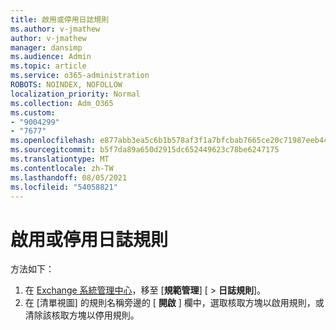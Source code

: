 ```yaml
---
title: 啟用或停用日誌規則
ms.author: v-jmathew
author: v-jmathew
manager: dansimp
ms.audience: Admin
ms.topic: article
ms.service: o365-administration
ROBOTS: NOINDEX, NOFOLLOW
localization_priority: Normal
ms.collection: Adm_O365
ms.custom:
- "9004299"
- "7677"
ms.openlocfilehash: e877abb3ea5c6b1b578af3f1a7bfcbab7665ce20c71987eeb44d2c7e3a1b2c16
ms.sourcegitcommit: b5f7da89a650d2915dc652449623c78be6247175
ms.translationtype: MT
ms.contentlocale: zh-TW
ms.lasthandoff: 08/05/2021
ms.locfileid: "54058821"
---
```

# <a name="enable-or-disable-a-journal-rule"></a>啟用或停用日誌規則

方法如下：

1. 在 [Exchange 系統管理中心](https://go.microsoft.com/fwlink/p/?linkid=2059104)，移至 [**規範管理**] [  >  **日誌規則**]。
2. 在 [清單視圖] 的規則名稱旁邊的 [ **開啟** ] 欄中，選取核取方塊以啟用規則，或清除該核取方塊以停用規則。

